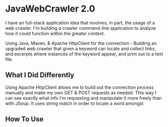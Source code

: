 # JavaWebCrawler 2.0
I have an full-stack application idea that involves, in part, the usage of a web crawler. I'm building a crawler command-line application to analyze how it could function within the greater context.  

Using Java, Maven, & Apache HttpClient for the connection - Building an upgraded web crawler that given a keyword can locate and collect links, and excerpts
where instances of the keyword appear, and print out to a text file. 

## What I Did Differently
Using Apache HttpClient allows me to build out the connection process manually and make my own GET & POST requests as needed. This way I can see exactly what info I'm requesting and manipulate 
it more freely than with JSoup. 
It uses string match in order to locate a word amongst 

## How To Use
 





 
